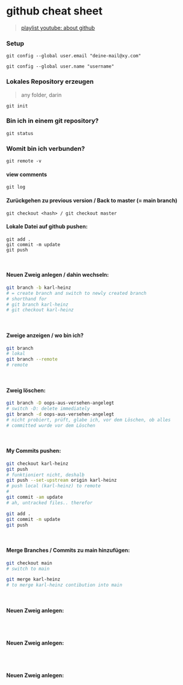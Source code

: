 # github cheat sheet


> [playlist youtube: about github](https://www.youtube.com/playlist?list=PLEECHwYvRwF_lt89ZNWPERDw_t0nqkQIt)

### Setup

```git
git config --global user.email "deine-mail@xy.com"
​
git config --global user.name "username"
```

### Lokales Repository erzeugen
> any folder, darin
```git
git init
```



### Bin ich in einem git repository?
```git
git status
```

### Womit bin ich verbunden?

```git
git remote -v
```
#### view comments
```git
git log
```

#### Zurückgehen zu previous version / Back to master (= main branch)
```git
git checkout <hash> / git checkout master
```

#### Lokale Datei auf github pushen:
```git
git add .
git commit -m update
git push
```

</br>

#### Neuen Zweig anlegen / dahin wechseln:

```bash
git branch -b karl-heinz
# = create branch and switch to newly created branch
# shorthand for
# git branch karl-heinz
# git checkout karl-heinz
```

</br>

#### Zweige anzeigen / wo bin ich?

```bash
git branch
# lokal
git branch --remote
# remote
```

</br>

#### Zweig löschen:

```bash
git branch -D oops-aus-versehen-angelegt
# switch -D: delete immediately
git branch -d oops-aus-versehen-angelegt
# nicht probiert, prüft, glabe ich, vor dem Löschen, ob alles 
# committed wurde vor dem Löschen

```

</br>

#### My Commits pushen:

```bash
git checkout karl-heinz
git push
# funktioniert nicht, deshalb
git push --set-upstream origin karl-heinz
# push local (karl-heinz) to remote
#
git commit -am update
# ah, untracked files.. therefor

git add .
git commit -m update
git push
```

</br>

#### Merge Branches / Commits zu main hinzufügen:

```bash
git checkout main
# switch to main

git merge karl-heinz
# to merge karl-heinz contibution into main
```

</br>

#### Neuen Zweig anlegen:

```bash
```

</br>

#### Neuen Zweig anlegen:

```bash
```

</br>

#### Neuen Zweig anlegen:

```bash
```

